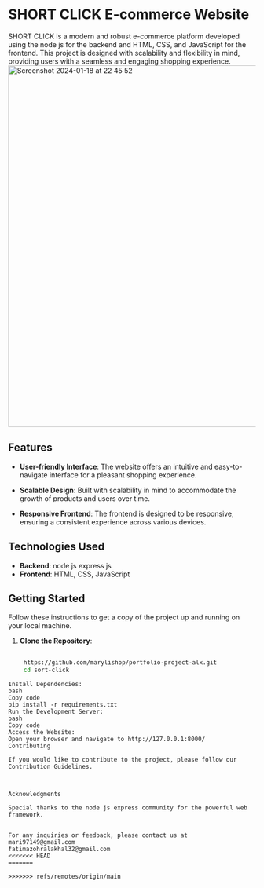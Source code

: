 # SHORT CLICK E-commerce Website

SHORT CLICK is a modern and robust e-commerce platform developed using the node js for the backend and HTML, CSS, and JavaScript for the frontend. This project is designed with scalability and flexibility in mind, providing users with a seamless and engaging shopping experience.
<img width="737" alt="Screenshot 2024-01-18 at 22 45 52" src="https://github.com/marylishop/portfolio-project-alx/assets/127736868/483d2e7c-075e-4c2c-b23f-9fd026dcd5b1">

## Features

- **User-friendly Interface**: The website offers an intuitive and easy-to-navigate interface for a pleasant shopping experience.

- **Scalable Design**: Built with scalability in mind to accommodate the growth of products and users over time.

- **Responsive Frontend**: The frontend is designed to be responsive, ensuring a consistent experience across various devices.

## Technologies Used

- **Backend**: node js express js 
- **Frontend**: HTML, CSS, JavaScript

## Getting Started

Follow these instructions to get a copy of the project up and running on your local machine.

1. **Clone the Repository**:
   ```bash
  
    https://github.com/marylishop/portfolio-project-alx.git
    cd sort-click
 ```
Install Dependencies:
bash
Copy code
pip install -r requirements.txt
Run the Development Server:
bash
Copy code
Access the Website:
Open your browser and navigate to http://127.0.0.1:8000/
Contributing

If you would like to contribute to the project, please follow our Contribution Guidelines.



Acknowledgments

Special thanks to the node js express community for the powerful web framework.


For any inquiries or feedback, please contact us at 
mari97149@gmail.com 
fatimazohralakhal32@gmail.com
<<<<<<< HEAD
=======

>>>>>>> refs/remotes/origin/main
